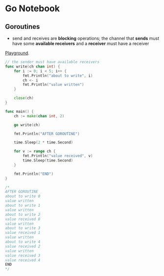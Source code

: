 # Go Notebook

## Goroutines

* send and receives are **blocking** operations; the channel that **sends** must have some **available receivers** and a **receiver** must have a receiver

[Playground](https://play.golang.org/p/kZ0VeSydC4D).

```go
// the sender must have available receivers
func write(ch chan int) {
	for i := 0; i < 5; i++ {
		fmt.Println("about to write", i)
		ch <- i
		fmt.Println("value written")
	}

	close(ch)
}

func main() {
	ch := make(chan int, 2)

	go write(ch)

	fmt.Println("AFTER GOROUTINE")

	time.Sleep(2 * time.Second)

	for v := range ch {
		fmt.Println("value received", v)
		time.Sleep(time.Second)
	}

	fmt.Println("END")
}

/* 
AFTER GOROUTINE
about to write 0
value written
about to write 1
value written
about to write 2
value received 0
value written
about to write 3
value received 1
value written
about to write 4
value received 2
value written
value received 3
value received 4
END
*/
```